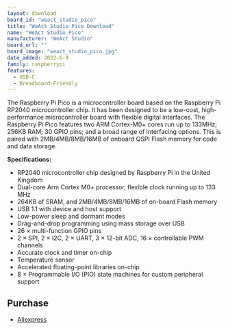 ```yaml
---
layout: download
board_id: "weact_studio_pico"
title: "WeAct Studio Pico Download"
name: "WeAct Studio Pico"
manufacturer: "WeAct Studio"
board_url: ""
board_image: "weact_studio_pico.jpg"
date_added: 2022-6-9
family: raspberrypi
features:
  - USB-C
  - Breadboard-Friendly
---
```


The Raspberry Pi Pico is a microcontroller board based on the Raspberry Pi RP2040 microcontroller chip. It has been designed to be a low-cost, high-performance microcontroller board with flexible digital interfaces. The Raspberry Pi Pico features two ARM Cortex-M0+ cores run up to 133MHz; 256KB RAM; 30 GPIO pins; and a broad range of interfacing options. This is paired with 2MB/4MB/8MB/16MB of onboard QSPI Flash memory for code and data storage.

**Specifications:**

- RP2040 microcontroller chip designed by Raspberry Pi in the United Kingdom
- Dual-core Arm Cortex M0+ processor, flexible clock running up to 133 MHz
- 264KB of SRAM, and 2MB/4MB/8MB/16MB of on-board Flash memory
- USB 1.1 with device and host support
- Low-power sleep and dormant modes
- Drag-and-drop programming using mass storage over USB
- 26 × multi-function GPIO pins
- 2 × SPI, 2 × I2C, 2 × UART, 3 × 12-bit ADC, 16 × controllable PWM channels
- Accurate clock and timer on-chip
- Temperature sensor
- Accelerated floating-point libraries on-chip
- 8 × Programmable I/O (PIO) state machines for custom peripheral support

## Purchase
* [Aliexpress](https://www.aliexpress.com/item/3256803521775546.html)
